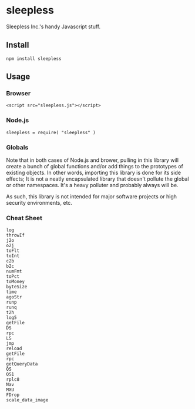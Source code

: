 
# sleepless

Sleepless Inc.'s handy Javascript stuff.

## Install

	npm install sleepless

## Usage

### Browser
	
	<script src="sleepless.js"></script>

### Node.js

	sleepless = require( "sleepless" )

### Globals

Note that in both cases of Node.js and brower, pulling in this library
will create a bunch of global functions and/or add things to the prototypes
of existing objects.
In other words, importing this library is done for its side effects;
It is not a neatly encapsulated library that doesn't pollute the global
or other namespaces.  It's a heavy polluter and probably always will be.

As such, this library is not intended for major software projects or
high security environments, etc.


### Cheat Sheet

	log
	throwIf
	j2o
	o2j
	toFlt
	toInt
	c2b
	b2c
	numFmt
	toPct
	toMoney
	byteSize
	time
	agoStr
	runp
	runq
	t2h
	log5
	getFile
	DS
	rpc
	LS
	jmp
	reload
	getFile
	rpc
	getQueryData
	QS
	QS1
	rplc8
	Nav
	MXU
	FDrop
	scale_data_image

